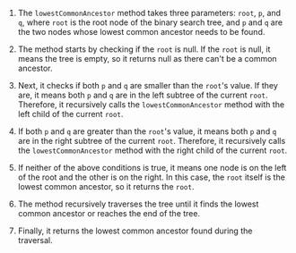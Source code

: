 1. The `lowestCommonAncestor` method takes three parameters: `root`, `p`, and `q`, where `root` is the root node of the binary search tree, and `p` and `q` are the two nodes whose lowest common ancestor needs to be found.

2. The method starts by checking if the `root` is null. If the `root` is null, it means the tree is empty, so it returns null as there can't be a common ancestor.

3. Next, it checks if both `p` and `q` are smaller than the `root`'s value. If they are, it means both `p` and `q` are in the left subtree of the current `root`. Therefore, it recursively calls the `lowestCommonAncestor` method with the left child of the current `root`.

4. If both `p` and `q` are greater than the `root`'s value, it means both `p` and `q` are in the right subtree of the current `root`. Therefore, it recursively calls the `lowestCommonAncestor` method with the right child of the current `root`.

5. If neither of the above conditions is true, it means one node is on the left of the root and the other is on the right. In this case, the `root` itself is the lowest common ancestor, so it returns the `root`.

6. The method recursively traverses the tree until it finds the lowest common ancestor or reaches the end of the tree.

7. Finally, it returns the lowest common ancestor found during the traversal.
